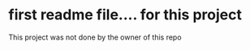 #

<h1>first readme file.... for this project</h1>
This project was not done by the owner of this repo

